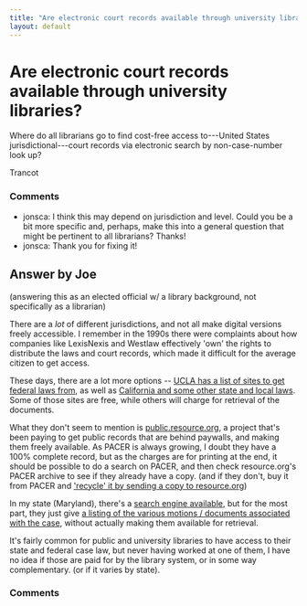 ```yaml
---
title: "Are electronic court records available through university libraries?"
layout: default
---
```

Are electronic court records available through university libraries?
=====================
Where do all librarians go to find cost-free access to---United States
jurisdictional---court records via electronic search by non-case-number
look up?

Trancot

### Comments ###
* jonsca: I think this may depend on jurisdiction and level. Could you be a bit
more specific and, perhaps, make this into a general question that might
be pertinent to all librarians? Thanks!
* jonsca: Thank you for fixing it!


Answer by Joe
----------------
(answering this as an elected official w/ a library background, not
specifically as a librarian)

There are a *lot* of different jurisdictions, and not all make digital
versions freely accessible. I remember in the 1990s there were
complaints about how companies like LexisNexis and Westlaw effectively
'own' the rights to distribute the laws and court records, which made it
difficult for the average citizen to get access.

These days, there are a lot more options -- [UCLA has a list of sites to
get federal laws
from](http://libguides.law.ucla.edu/content.php?pid=34909&sid=256638),
as well as [California and some other state and local
laws](http://libguides.law.ucla.edu/content.php?pid=34909&sid=256604).
Some of those sites are free, while others will charge for retrieval of
the documents.

What they don't seem to mention is
[public.resource.org](https://public.resource.org/), a project that's
been paying to get public records that are behind paywalls, and making
them freely available. As PACER is always growing, I doubt they have a
100% complete record, but as the charges are for printing at the end, it
should be possible to do a search on PACER, and then check
resource.org's PACER archive to see if they already have a copy. (and if
they don't, buy it from PACER and ['recycle' it by sending a copy to
resource.org](http://pacer.resource.org/))

In my state (Maryland), there's a [search engine
available](http://casesearch.courts.state.md.us/inquiry/inquiry-index.jsp),
but for the most part, they just give [a listing of the various motions
/ documents associated with the
case](http://casesearch.courts.state.md.us/inquiry/inquiryDetail.jis?caseId=CAL0931981&detailLoc=PGV),
without actually making them available for retrieval.

It's fairly common for public and university libraries to have access to
their state and federal case law, but never having worked at one of
them, I have no idea if those are paid for by the library system, or in
some way complementary. (or if it varies by state).

### Comments ###

